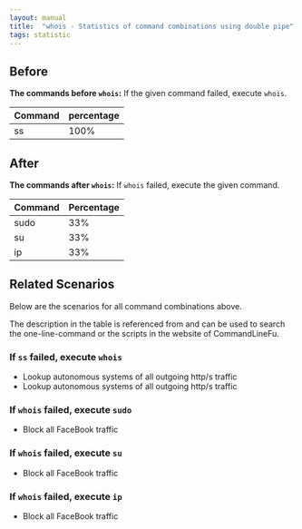 ```yaml
---
layout: manual
title:  "whois - Statistics of command combinations using double pipe"
tags: statistic
---
```


## Before

__The commands before `whois`:__ If the given command failed, execute `whois`.

| Command | percentage |
|--------|--------|
| ss | 100% |



## After

__The commands after `whois`:__ If `whois` failed, execute the given command.

| Command | Percentage | 
|-------|--------|
| sudo | 33% |
| su | 33% |
| ip | 33% |



## Related Scenarios

Below are the scenarios for all command combinations above.

The description in the table is referenced from and can be used to search the one-line-command or the scripts in the website of CommandLineFu.


### If `ss` failed, execute `whois`

- Lookup autonomous systems of all outgoing http/s traffic
- Lookup autonomous systems of all outgoing http/s traffic

            


### If `whois` failed, execute `sudo`

- Block all FaceBook traffic

            
### If `whois` failed, execute `su`

- Block all FaceBook traffic

            
### If `whois` failed, execute `ip`

- Block all FaceBook traffic

            
